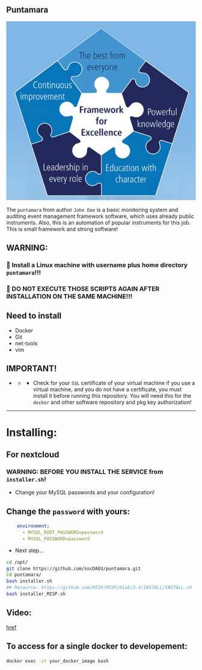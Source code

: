 ## Puntamara
![](https://github.com/socDAEU/puntamara/blob/master/docs/Framework%20for%20excellence.jpg)

The `puntamara` from author `John Doe` is a basic monitoring system and auditing event management framework software, which uses already public instruments. Also, this is an automation of popular instruments for this job. This is small framework and strong software!

## WARNING:
### &#x1F534; Install a Linux machine with username plus home directory `puntamara`!!!
### &#x1F534; DO NOT EXECUTE THOSE SCRIPTS AGAIN AFTER INSTALLATION ON THE SAME MACHINE!!!

## Need to install
- Docker
- Git
- net-tools
- vim

## IMPORTANT!
- - - Check for your `SSL` certificate of your virtual machine if you use a virtual machine, and you do not have a certificate, you must install it before running this repository. You will need this for the `docker` and other software repository and pkg key authorization!

---------------------------------------------------------------------------------------------------------------

# Installing:

## For nextcloud

### WARNING: BEFORE YOU INSTALL THE SERVICE from `installer.sh`!

- Change your MySQL passwords and your configuration!

## Change the `password` with yours:

```yml
    environment:
      - MYSQL_ROOT_PASSWORD=password
      - MYSQL_PASSWORD=password
```
- Next step...

```bash
cd /opt/
git clone https://github.com/socDAEU/puntamara.git
cd puntamara/
bash installer.sh
## Resource: https://github.com/MISP/MISP/blob/2.4/INSTALL/INSTALL.sh
bash installer_MISP.sh 
```
## Video:
[href](https://streamable.com/n49lxu)

## To access for a single docker to developement:
```bash
docker exec -it your_docker_image bash
```
